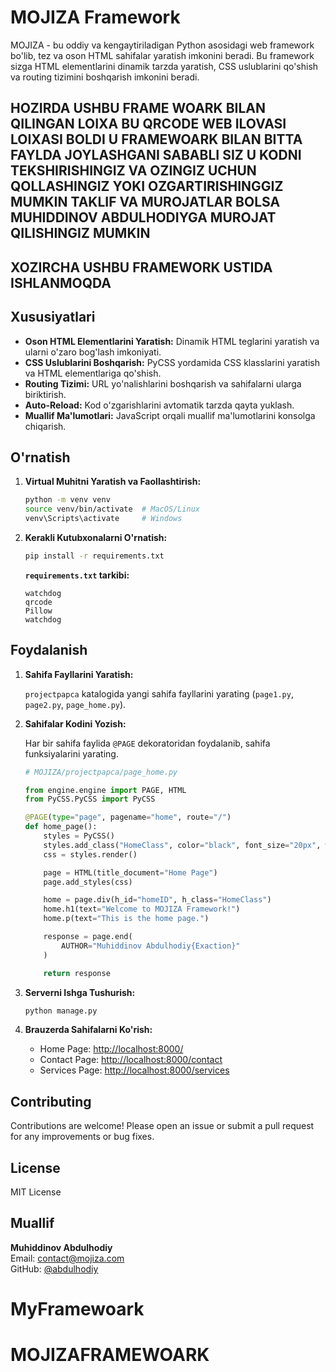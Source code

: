 # MOJIZA Framework

MOJIZA - bu oddiy va kengaytiriladigan Python asosidagi web framework bo'lib, tez va oson HTML sahifalar yaratish imkonini beradi. Bu framework sizga HTML elementlarini dinamik tarzda yaratish, CSS uslublarini qo'shish va routing tizimini boshqarish imkonini beradi.
## HOZIRDA USHBU FRAME WOARK BILAN QILINGAN LOIXA BU QRCODE WEB ILOVASI LOIXASI BOLDI U FRAMEWOARK BILAN BITTA FAYLDA JOYLASHGANI SABABLI SIZ U KODNI TEKSHIRISHINGIZ VA OZINGIZ UCHUN QOLLASHINGIZ YOKI OZGARTIRISHINGGIZ MUMKIN TAKLIF VA MUROJATLAR BOLSA MUHIDDINOV ABDULHODIYGA MUROJAT QILISHINGIZ MUMKIN

## XOZIRCHA USHBU FRAMEWORK USTIDA ISHLANMOQDA

## Xususiyatlari

- **Oson HTML Elementlarini Yaratish:** Dinamik HTML teglarini yaratish va ularni o'zaro bog'lash imkoniyati.
- **CSS Uslublarini Boshqarish:** PyCSS yordamida CSS klasslarini yaratish va HTML elementlariga qo'shish.
- **Routing Tizimi:** URL yo'nalishlarini boshqarish va sahifalarni ularga biriktirish.
- **Auto-Reload:** Kod o'zgarishlarini avtomatik tarzda qayta yuklash.
- **Muallif Ma'lumotlari:** JavaScript orqali muallif ma'lumotlarini konsolga chiqarish.

## O'rnatish


1. **Virtual Muhitni Yaratish va Faollashtirish:**

    ```bash
    python -m venv venv
    source venv/bin/activate  # MacOS/Linux
    venv\Scripts\activate     # Windows
    ```

2. **Kerakli Kutubxonalarni O'rnatish:**

    ```bash
    pip install -r requirements.txt
    ```

    **`requirements.txt` tarkibi:**

    ```
    watchdog
    qrcode
    Pillow
    watchdog
    ```

## Foydalanish

1. **Sahifa Fayllarini Yaratish:**

    `projectpapca` katalogida yangi sahifa fayllarini yarating (`page1.py`, `page2.py`, `page_home.py`).

2. **Sahifalar Kodini Yozish:**

    Har bir sahifa faylida `@PAGE` dekoratoridan foydalanib, sahifa funksiyalarini yarating.

    ```python
    # MOJIZA/projectpapca/page_home.py

    from engine.engine import PAGE, HTML
    from PyCSS.PyCSS import PyCSS

    @PAGE(type="page", pagename="home", route="/")
    def home_page():
        styles = PyCSS()
        styles.add_class("HomeClass", color="black", font_size="20px", width="800px", height="600px")
        css = styles.render()

        page = HTML(title_document="Home Page")
        page.add_styles(css)

        home = page.div(h_id="homeID", h_class="HomeClass")
        home.h1(text="Welcome to MOJIZA Framework!")
        home.p(text="This is the home page.")

        response = page.end(
            AUTHOR="Muhiddinov Abdulhodiy{Exaction}"
        )

        return response
    ```

3. **Serverni Ishga Tushurish:**

    ```bash
    python manage.py
    ```

4. **Brauzerda Sahifalarni Ko'rish:**

    - Home Page: [http://localhost:8000/](http://localhost:8000/)
    - Contact Page: [http://localhost:8000/contact](http://localhost:8000/contact)
    - Services Page: [http://localhost:8000/services](http://localhost:8000/services)

## Contributing

Contributions are welcome! Please open an issue or submit a pull request for any improvements or bug fixes.

## License

MIT License

## Muallif

**Muhiddinov Abdulhodiy**  
Email: contact@mojiza.com  
GitHub: [@abdulhodiy](https://github.com/abdulhodiy)
# MyFramewoark
# MOJIZAFRAMEWOARK
